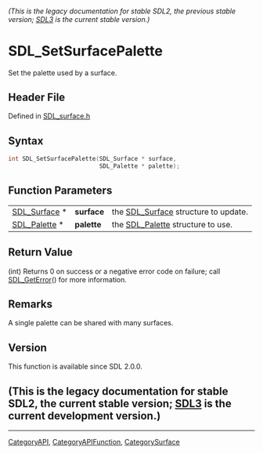 ###### (This is the legacy documentation for stable SDL2, the previous stable version; [SDL3](https://wiki.libsdl.org/SDL3/) is the current stable version.)
# SDL_SetSurfacePalette

Set the palette used by a surface.

## Header File

Defined in [SDL_surface.h](https://github.com/libsdl-org/SDL/blob/SDL2/include/SDL_surface.h)

## Syntax

```c
int SDL_SetSurfacePalette(SDL_Surface * surface,
                          SDL_Palette * palette);
```

## Function Parameters

|                              |             |                                                     |
| ---------------------------- | ----------- | --------------------------------------------------- |
| [SDL_Surface](SDL_Surface) * | **surface** | the [SDL_Surface](SDL_Surface) structure to update. |
| [SDL_Palette](SDL_Palette) * | **palette** | the [SDL_Palette](SDL_Palette) structure to use.    |

## Return Value

(int) Returns 0 on success or a negative error code on failure; call
[SDL_GetError](SDL_GetError)() for more information.

## Remarks

A single palette can be shared with many surfaces.

## Version

This function is available since SDL 2.0.0.

## (This is the legacy documentation for stable SDL2, the current stable version; [SDL3](https://wiki.libsdl.org/SDL3/) is the current development version.)



----
[CategoryAPI](CategoryAPI), [CategoryAPIFunction](CategoryAPIFunction), [CategorySurface](CategorySurface)


